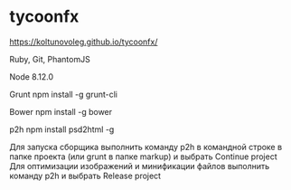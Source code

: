 # tycoonfx
https://koltunovoleg.github.io/tycoonfx/

Ruby, Git, PhantomJS

Node
8.12.0 

Grunt
npm install -g grunt-cli

Bower
npm install -g bower

p2h
npm install psd2html -g

Для запуска сборщика выполнить команду p2h в командной строке в папке проекта (или grunt в папке markup) и выбрать Continue project
Для оптимизации изображений и минификации файлов выполнить команду p2h и выбрать Release project 

